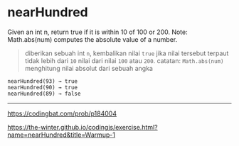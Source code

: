 # nearHundred

Given an int n, return true if it is within 10 of 100 or 200. Note: Math.abs(num) computes the absolute value of a number.

> diberikan sebuah int `n`, kembalikan nilai `true` jika nilai tersebut terpaut tidak lebih dari `10` nilai dari nilai `100` atau `200`. catatan: `Math.abs(num)` menghitung nilai absolut dari sebuah angka

```
nearHundred(93) → true
nearHundred(90) → true
nearHundred(89) → false
```

---

https://codingbat.com/prob/p184004

https://the-winter.github.io/codingjs/exercise.html?name=nearHundred&title=Warmup-1
